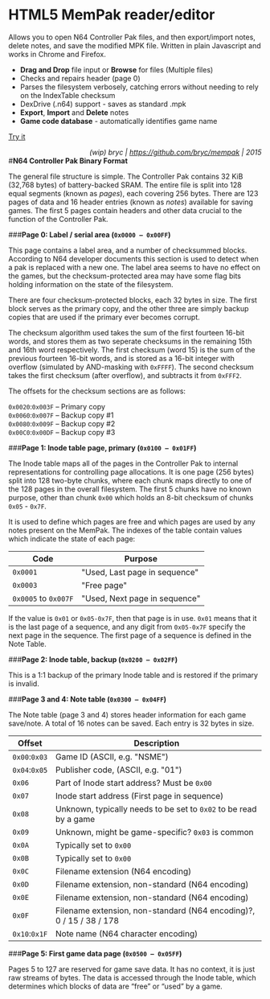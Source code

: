 # HTML5 MemPak reader/editor
Allows you to open N64 Controller Pak files, and then export/import notes, delete notes, and save the modified MPK file. Written in plain Javascript and works in Chrome and Firefox.

* **Drag and Drop** file input or **Browse** for files (Multiple files)
* Checks and repairs header (page 0)
* Parses the filesystem verbosely, catching errors without needing to rely on the IndexTable checksum
* DexDrive (.n64) support - saves as standard .mpk
* **Export**, **Import** and **Delete** notes
* **Game code database** - automatically identifies game name

[Try it](http://cdn.rawgit.com/bryc/mempak/7332089e5c7ebc6d11227efe4e313db76f924201/index.html)




*<div align=right>(wip) bryc | https://github.com/bryc/mempak | 2015</div>*
#**N64 Controller Pak Binary Format**

The general file structure is simple. The Controller Pak contains 32 KiB (32,768 bytes) of
battery-backed SRAM. The entire file is split into 128 equal segments
(known as *pages*), each covering 256 bytes.
There are 123 pages of data and 16 header entries (known as *notes*) available for saving games. The first 5 pages contain headers and other data crucial to the function of the Controller Pak.

###**Page 0: Label / serial area (`0x0000 – 0x00FF`)**

This page contains a label area, and a number of checksummed blocks. According to N64 developer documents
this section is used to detect when a pak is replaced with a new one. The label
area seems to have no effect on the games, but the checksum-protected area may
have some flag bits holding information on the state of the filesystem.

There are four checksum-protected blocks, each 32 bytes in size. The first
block serves as the primary copy, and the other three are simply backup copies
that are used if the primary ever becomes corrupt.

The checksum algorithm used takes the sum of the first fourteen 16-bit words, and stores them
as two seperate checksums in the remaining 15th and 16th word respectively.
The first checksum (word 15) is the sum of the previous fourteen 16-bit words, and is stored
as a 16-bit integer with overflow (simulated by AND-masking with `0xFFFF`).
The second checksum takes the first checksum (after overflow), and subtracts it from `0xFFF2`.

The offsets for the checksum sections are as follows:

`0x0020`:`0x003F` – Primary copy<br>
`0x0060`:`0x007F` – Backup copy #1<br>
`0x0080`:`0x009F` – Backup copy #2<br>
`0x00C0`:`0x00DF` – Backup copy #3

###**Page 1: Inode table page, primary (`0x0100 – 0x01FF`)**


The Inode table maps all of the pages in the Controller Pak to internal representations for controlling page allocations.
It is one page (256 bytes) split into 128 two-byte chunks, where each chunk maps directly to one of the 128 pages in the overall filesystem. The first 5 chunks have no known purpose, other than chunk `0x00` which holds an 8-bit checksum of chunks `0x05` - `0x7F`.

It is used to define which pages are free and which pages are used by any notes present on the MemPak. The indexes of the table contain values which indicate the state of each page:

Code    |  Purpose
--------|------------
`0x0001`  | "Used, Last page in sequence"
`0x0003`  | "Free page"
`0x0005` to `0x007F`  | "Used, Next page in sequence"

If the value is `0x01` or `0x05-0x7F`, then that page is in use. `0x01` means that it is the last page of a sequence, and any digit from `0x05-0x7F` specify the next page in the sequence. The first page of a sequence is defined in the Note Table.

###**Page 2: Inode table, backup (`0x0200 – 0x02FF`)**

This is a 1:1 backup of the primary Inode table and is restored if the primary is invalid.

###**Page 3 and 4: Note table (`0x0300 – 0x04FF`)**

The Note table (page 3 and 4) stores header information for each game save/note. A total of 16 notes can be saved. Each
entry is 32 bytes in size.

Offset        | Description
--------------|---------------------
`0x00`:`0x03` | Game ID (ASCII, e.g. "NSME")
`0x04`:`0x05` | Publisher code, (ASCII, e.g. "01")
`0x06`        | Part of Inode start address? Must be `0x00`
`0x07`        | Inode start address (First page in sequence)
`0x08`        | Unknown, typically needs to be set to `0x02` to be read by a game
`0x09`        | Unknown, might be game-specific? `0x03` is common
`0x0A`        | Typically set to `0x00`
`0x0B`        | Typically set to `0x00`
`0x0C`        | Filename extension (N64 encoding)
`0x0D`        | Filename extension, non-standard (N64 encoding)
`0x0E`        | Filename extension, non-standard (N64 encoding)
`0x0F`        | Filename extension, non-standard (N64 encoding)?, 0 / 15 / 38 / 178
`0x10`:`0x1F` | Note name (N64 character encoding)

###**Page 5: First game data page (`0x0500 – 0x05FF`)**

Pages 5 to 127 are reserved for game save data. It has no context, it is just raw streams of bytes. The data is
accessed through the Inode table, which determines which blocks of data are “free”
or “used” by a game.
